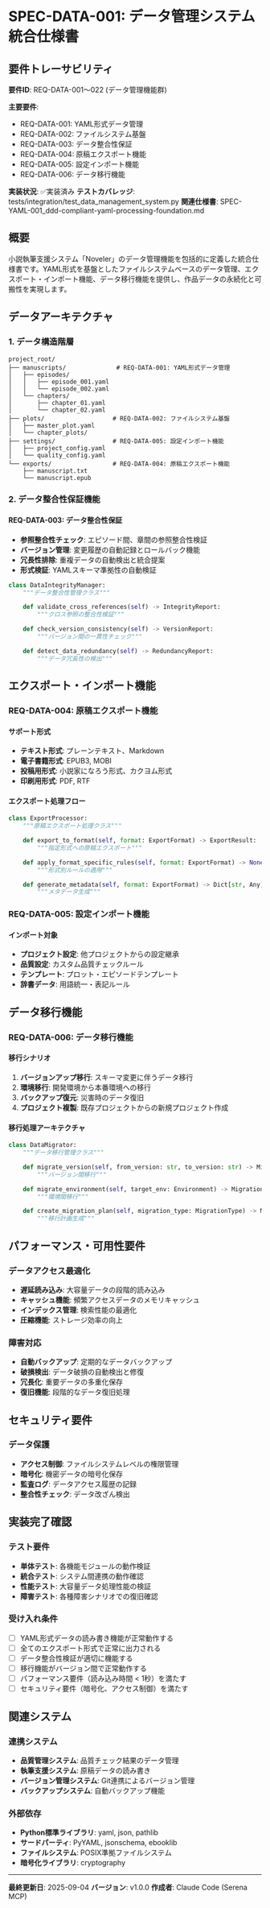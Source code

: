 # SPEC-DATA-001: データ管理システム統合仕様書

## 要件トレーサビリティ

**要件ID**: REQ-DATA-001〜022 (データ管理機能群)

**主要要件**:
- REQ-DATA-001: YAML形式データ管理
- REQ-DATA-002: ファイルシステム基盤
- REQ-DATA-003: データ整合性保証
- REQ-DATA-004: 原稿エクスポート機能
- REQ-DATA-005: 設定インポート機能
- REQ-DATA-006: データ移行機能

**実装状況**: ✅実装済み
**テストカバレッジ**: tests/integration/test_data_management_system.py
**関連仕様書**: SPEC-YAML-001_ddd-compliant-yaml-processing-foundation.md

## 概要

小説執筆支援システム「Noveler」のデータ管理機能を包括的に定義した統合仕様書です。YAML形式を基盤としたファイルシステムベースのデータ管理、エクスポート・インポート機能、データ移行機能を提供し、作品データの永続化と可搬性を実現します。

## データアーキテクチャ

### 1. データ構造階層

```
project_root/
├── manuscripts/              # REQ-DATA-001: YAML形式データ管理
│   ├── episodes/
│   │   ├── episode_001.yaml
│   │   └── episode_002.yaml
│   └── chapters/
│       ├── chapter_01.yaml
│       └── chapter_02.yaml
├── plots/                   # REQ-DATA-002: ファイルシステム基盤
│   ├── master_plot.yaml
│   └── chapter_plots/
├── settings/                # REQ-DATA-005: 設定インポート機能
│   ├── project_config.yaml
│   └── quality_config.yaml
└── exports/                 # REQ-DATA-004: 原稿エクスポート機能
    ├── manuscript.txt
    └── manuscript.epub
```

### 2. データ整合性保証機能

#### REQ-DATA-003: データ整合性保証
- **参照整合性チェック**: エピソード間、章間の参照整合性検証
- **バージョン管理**: 変更履歴の自動記録とロールバック機能
- **冗長性排除**: 重複データの自動検出と統合提案
- **形式検証**: YAMLスキーマ準拠性の自動検証

```python
class DataIntegrityManager:
    """データ整合性管理クラス"""

    def validate_cross_references(self) -> IntegrityReport:
        """クロス参照の整合性検証"""

    def check_version_consistency(self) -> VersionReport:
        """バージョン間の一貫性チェック"""

    def detect_data_redundancy(self) -> RedundancyReport:
        """データ冗長性の検出"""
```

## エクスポート・インポート機能

### REQ-DATA-004: 原稿エクスポート機能

#### サポート形式
- **テキスト形式**: プレーンテキスト、Markdown
- **電子書籍形式**: EPUB3, MOBI
- **投稿用形式**: 小説家になろう形式、カクヨム形式
- **印刷用形式**: PDF, RTF

#### エクスポート処理フロー
```python
class ExportProcessor:
    """原稿エクスポート処理クラス"""

    def export_to_format(self, format: ExportFormat) -> ExportResult:
        """指定形式への原稿エクスポート"""

    def apply_format_specific_rules(self, format: ExportFormat) -> None:
        """形式別ルールの適用"""

    def generate_metadata(self, format: ExportFormat) -> Dict[str, Any]:
        """メタデータ生成"""
```

### REQ-DATA-005: 設定インポート機能

#### インポート対象
- **プロジェクト設定**: 他プロジェクトからの設定継承
- **品質設定**: カスタム品質チェックルール
- **テンプレート**: プロット・エピソードテンプレート
- **辞書データ**: 用語統一・表記ルール

## データ移行機能

### REQ-DATA-006: データ移行機能

#### 移行シナリオ
1. **バージョンアップ移行**: スキーマ変更に伴うデータ移行
2. **環境移行**: 開発環境から本番環境への移行
3. **バックアップ復元**: 災害時のデータ復旧
4. **プロジェクト複製**: 既存プロジェクトからの新規プロジェクト作成

#### 移行処理アーキテクチャ
```python
class DataMigrator:
    """データ移行管理クラス"""

    def migrate_version(self, from_version: str, to_version: str) -> MigrationResult:
        """バージョン間移行"""

    def migrate_environment(self, target_env: Environment) -> MigrationResult:
        """環境間移行"""

    def create_migration_plan(self, migration_type: MigrationType) -> MigrationPlan:
        """移行計画生成"""
```

## パフォーマンス・可用性要件

### データアクセス最適化
- **遅延読み込み**: 大容量データの段階的読み込み
- **キャッシュ機能**: 頻繁アクセスデータのメモリキャッシュ
- **インデックス管理**: 検索性能の最適化
- **圧縮機能**: ストレージ効率の向上

### 障害対応
- **自動バックアップ**: 定期的なデータバックアップ
- **破損検出**: データ破損の自動検出と修復
- **冗長化**: 重要データの多重化保存
- **復旧機能**: 段階的なデータ復旧処理

## セキュリティ要件

### データ保護
- **アクセス制御**: ファイルシステムレベルの権限管理
- **暗号化**: 機密データの暗号化保存
- **監査ログ**: データアクセス履歴の記録
- **整合性チェック**: データ改ざん検出

## 実装完了確認

### テスト要件
- **単体テスト**: 各機能モジュールの動作検証
- **統合テスト**: システム間連携の動作確認
- **性能テスト**: 大容量データ処理性能の検証
- **障害テスト**: 各種障害シナリオでの復旧確認

### 受け入れ条件
- [ ] YAML形式データの読み書き機能が正常動作する
- [ ] 全てのエクスポート形式で正常に出力される
- [ ] データ整合性検証が適切に機能する
- [ ] 移行機能がバージョン間で正常動作する
- [ ] パフォーマンス要件（読み込み時間 < 1秒）を満たす
- [ ] セキュリティ要件（暗号化、アクセス制御）を満たす

## 関連システム

### 連携システム
- **品質管理システム**: 品質チェック結果のデータ管理
- **執筆支援システム**: 原稿データの読み書き
- **バージョン管理システム**: Git連携によるバージョン管理
- **バックアップシステム**: 自動バックアップ機能

### 外部依存
- **Python標準ライブラリ**: yaml, json, pathlib
- **サードパーティ**: PyYAML, jsonschema, ebooklib
- **ファイルシステム**: POSIX準拠ファイルシステム
- **暗号化ライブラリ**: cryptography

---

**最終更新日**: 2025-09-04
**バージョン**: v1.0.0
**作成者**: Claude Code (Serena MCP)
